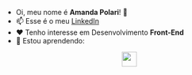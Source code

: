 <!---
<div align="center">
  <h3>Oi, meu nome é Amanda Polari! 🌼</h3>
  <hr>
  <p>📫 Esse é o meu <a href="https://www.linkedin.com/in/amandapolari/" target="_blank">LinkedIn</a></p>
  <p>❤️ Tenho interesse em Desenvolvimento <strong>Front-End</strong></p>
  <p>🌱 Estou aprendendo:</p>
</div>
--->

- Oi, meu nome é **Amanda Polari**! 🌼 
- 📫 Esse é o meu <a href="https://www.linkedin.com/in/amandapolari/" target="_blank">LinkedIn</a>
- ❤️ Tenho interesse em Desenvolvimento **Front-End**
- 🌱 Estou aprendendo:

<p align="center">
  <a href="https://skillicons.dev">
    <img src="https://skillicons.dev/icons?i=html,css,js,react,git,github,figma,jest,firebase,nextjs,styledcomponents,postman" style="height: 30px;"/>
  </a>
</p>

<!---
<img align="right" alt="gif animado" height="210" style="border-radius:50px;" src="https://nadiaakter.com/wp-content/uploads/2022/09/601014116770475.6068beff4640a.gif">
--->
 <!--- 
<div align="center"> 
  <a href="https://instagram.com/amanda.polari" target="_blank"><img src="https://img.shields.io/badge/-Instagram-%23E4405F?style=for-the-badge&logo=instagram&logoColor=white" target="_blank"></a>
  <a href="https://www.linkedin.com/in/amandapolari" target="_blank"><img src="https://img.shields.io/badge/-LinkedIn-%230077B5?style=for-the-badge&logo=linkedin&logoColor=white" target="_blank"></a> 
--->

<!---
<div align="center"> 

[![Snake animation](https://github.com/amandapolari/amandapolari/blob/output/github-contribution-grid-snake.svg)](url)

</div>
--->


</div>

<!---
amandapolari/amandapolari is a ✨ special ✨ repository because its `README.md` (this file) appears on your GitHub profile.
You can click the Preview link to take a look at your changes.
--->
